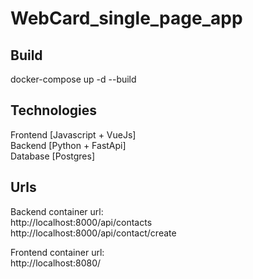 # WebCard_single_page_app

## Build
docker-compose up -d --build<br/>

## Technologies
Frontend [Javascript + VueJs]<br/>
Backend [Python + FastApi]<br/>
Database [Postgres]<br/>

## Urls
Backend container url:<br/> 
  http://localhost:8000/api/contacts <br/>
  http://localhost:8000/api/contact/create<br/>
  
Frontend container url:<br/>
  http://localhost:8080/</br>
 
